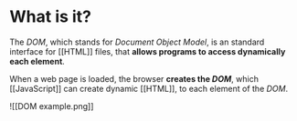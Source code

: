 # What is it?

The *DOM*, which stands for *Document Object Model*, is an standard interface for [[HTML]] files, that **allows programs to access dynamically each element**.

When a web page is loaded, the browser **creates the *DOM***, which [[JavaScript]] can create dynamic [[HTML]], to each element of the *DOM*.

![[DOM example.png]]